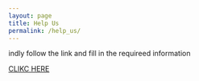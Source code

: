 ```yaml
---
layout: page
title: Help Us
permalink: /help_us/
---
```

indly follow the link and fill in the requireed information


[CLIKC HERE](http://tinyurl.com/helpusform)